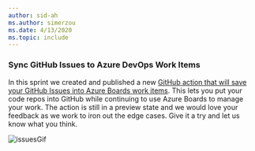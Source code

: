 ```yaml
---
author: sid-ah
ms.author: simerzou
ms.date: 4/13/2020
ms.topic: include
---
```

### Sync GitHub Issues to Azure DevOps Work Items

In this sprint we created and published a new [GitHub action that will save your GitHub Issues into Azure Boards work items](https://github.com/marketplace/actions/github-issues-to-azure-devops). This lets you put your code repos into GitHub while continuing to use Azure Boards to manage your work. The action is still in a preview state and we would love your feedback as we work to iron out the edge cases. Give it a try and let us know what you think.

![issuesGif](../../media/167-5.gif)